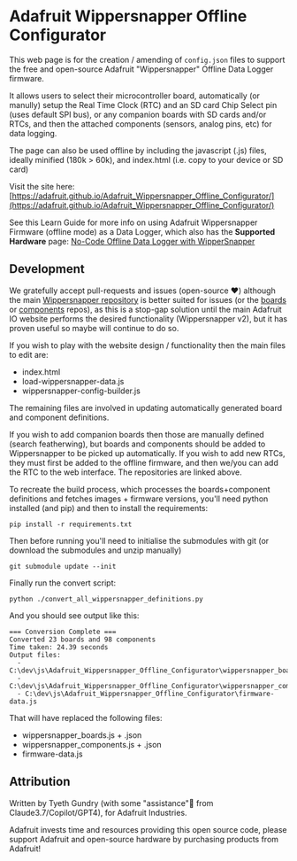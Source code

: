 # Adafruit Wippersnapper Offline Configurator
This web page is for the creation / amending of `config.json` files to support the free and open-source Adafruit "Wippersnapper" Offline Data Logger firmware.

It allows users to select their microcontroller board, automatically (or manully) setup the Real Time Clock (RTC) and an SD card Chip Select pin (uses default SPI bus), or any companion boards with SD cards and/or RTCs, and then the attached components (sensors, analog pins, etc) for data logging.

The page can also be used offline by including the javascript (.js) files, ideally minified (180k > 60k), and index.html (i.e. copy to your device or SD card)


Visit the site here:
[https://adafruit.github.io/Adafruit_Wippersnapper_Offline_Configurator/](https://adafruit.github.io/Adafruit_Wippersnapper_Offline_Configurator/)

See this Learn Guide for more info on using Adafruit Wippersnapper Firmware (offline mode) as a Data Logger, which also has the **Supported Hardware** page:
[No-Code Offline Data Logger with WipperSnapper](https://learn.adafruit.com/no-code-offline-data-logging-with-wippersnapper/)

## Development
We gratefully accept pull-requests and issues (open-source ❤️) although the main [Wippersnapper repository](https://github.com/adafruit/Adafruit_Wippersnapper_Arduino/issues) is better suited for issues (or the [boards](https://github.com/adafruit/Wippersnapper_Boards) or [components](https://github.com/adafruit/Wippersnapper_Components) repos), as this is a stop-gap solution until the main Adafruit IO website performs the desired functionality (Wippersnapper v2), but it has proven useful so maybe will continue to do so.

If you wish to play with the website design / functionality then the main files to edit are:
* index.html
* load-wippersnapper-data.js
* wippersnapper-config-builder.js

The remaining files are involved in updating automatically generated board and component definitions.

If you wish to add companion boards then those are manually defined (search featherwing), but boards and components should be added to Wippersnapper to be picked up automatically.
If you wish to add new RTCs, they must first be added to the offline firmware, and then we/you can add the RTC to the web interface. The repositories are linked above.

To recreate the build process, which processes the boards+component definitions and fetches images + firmware versions, you'll need python installed (and pip) and then to install the requirements:
```shell
pip install -r requirements.txt
```
Then before running you'll need to initialise the submodules with git (or download the submodules and unzip manually)
```shell
git submodule update --init
```

Finally run the convert script:
```shell
python ./convert_all_wippersnapper_definitions.py
```

And you should see output like this:
```
=== Conversion Complete ===
Converted 23 boards and 98 components
Time taken: 24.39 seconds
Output files:
  - C:\dev\js\Adafruit_Wippersnapper_Offline_Configurator\wippersnapper_boards.json
  - C:\dev\js\Adafruit_Wippersnapper_Offline_Configurator\wippersnapper_components.json
  - C:\dev\js\Adafruit_Wippersnapper_Offline_Configurator\firmware-data.js
```

That will have replaced the following files:
* wippersnapper_boards.js + .json
* wippersnapper_components.js + .json
* firmware-data.js


## Attribution
Written by Tyeth Gundry (with some "assistance"🤦 from Claude3.7/Copilot/GPT4), for Adafruit Industries.

Adafruit invests time and resources providing this open source code,
please support Adafruit and open-source hardware by purchasing
products from Adafruit!